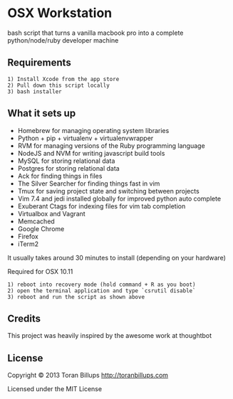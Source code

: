 OSX Workstation
======

bash script that turns a vanilla macbook pro into a complete python/node/ruby developer machine

Requirements
------------

    1) Install Xcode from the app store
    2) Pull down this script locally
    3) bash installer


What it sets up
---------------

* Homebrew for managing operating system libraries
* Python + pip + virtualenv + virtualenvwrapper
* RVM for managing versions of the Ruby programming language
* NodeJS and NVM for writing javascript build tools
* MySQL for storing relational data
* Postgres for storing relational data
* Ack for finding things in files
* The Silver Searcher for finding things fast in vim
* Tmux for saving project state and switching between projects
* Vim 7.4 and jedi installed globally for improved python auto complete
* Exuberant Ctags for indexing files for vim tab completion
* Virtualbox and Vagrant
* Memcached
* Google Chrome
* Firefox
* iTerm2

It usually takes around 30 minutes to install (depending on your hardware)

Required for OSX 10.11

    1) reboot into recovery mode (hold command + R as you boot)
    2) open the terminal application and type `csrutil disable`
    3) reboot and run the script as shown above
    
Credits
-------

This project was heavily inspired by the awesome work at thoughtbot

License
-------

Copyright © 2013 Toran Billups http://toranbillups.com

Licensed under the MIT License
